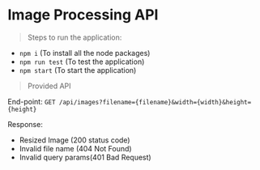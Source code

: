 # Image Processing API

> Steps to run the application:
- `npm i` (To install all the node packages)
- `npm run test` (To test the application)
- `npm start` (To start the application)

> Provided API

End-point: `GET /api/images?filename={filename}&width={width}&height={height}`

Response:
- Resized Image (200 status code)
- Invalid file name (404 Not Found)
- Invalid query params(401 Bad Request)